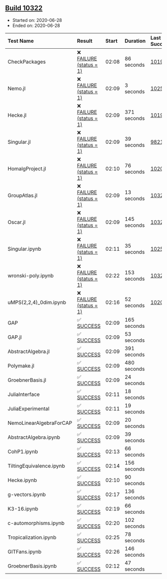 ## [Build 10322](https://oscarci.mathematik.uni-kl.de/job/oscar/10322/)

* Started on: 2020-06-28
* Ended on: 2020-06-28

| Test Name    | Result | Start | Duration | Last Success | First Failure |
|:-------------|:-------|:------|:---------|:-------------|:--------------|
| CheckPackages | ❌ [FAILURE (status = 1)](https://oscarci.mathematik.uni-kl.de/job/oscar/10322/artifact/logs/build-10322/CheckPackages.log) | 02:08 | 86 seconds | [10197](https://oscarci.mathematik.uni-kl.de/job/oscar/10197/) | [10198](https://oscarci.mathematik.uni-kl.de/job/oscar/10198/) |
| Nemo.jl | ❌ [FAILURE (status = 1)](https://oscarci.mathematik.uni-kl.de/job/oscar/10322/artifact/logs/build-10322/Nemo.jl.log) | 02:09 | 3 seconds | [10252](https://oscarci.mathematik.uni-kl.de/job/oscar/10252/) | [10253](https://oscarci.mathematik.uni-kl.de/job/oscar/10253/) |
| Hecke.jl | ❌ [FAILURE (status = 1)](https://oscarci.mathematik.uni-kl.de/job/oscar/10322/artifact/logs/build-10322/Hecke.jl.log) | 02:09 | 371 seconds | [10197](https://oscarci.mathematik.uni-kl.de/job/oscar/10197/) | [10198](https://oscarci.mathematik.uni-kl.de/job/oscar/10198/) |
| Singular.jl | ❌ [FAILURE (status = 1)](https://oscarci.mathematik.uni-kl.de/job/oscar/10322/artifact/logs/build-10322/Singular.jl.log) | 02:09 | 39 seconds | [9821](https://oscarci.mathematik.uni-kl.de/job/oscar/9821/) | [9822](https://oscarci.mathematik.uni-kl.de/job/oscar/9822/) |
| HomalgProject.jl | ❌ [FAILURE (status = 1)](https://oscarci.mathematik.uni-kl.de/job/oscar/10322/artifact/logs/build-10322/HomalgProject.jl.log) | 02:10 | 76 seconds | [10209](https://oscarci.mathematik.uni-kl.de/job/oscar/10209/) | [10210](https://oscarci.mathematik.uni-kl.de/job/oscar/10210/) |
| GroupAtlas.jl | ❌ [FAILURE (status = 1)](https://oscarci.mathematik.uni-kl.de/job/oscar/10322/artifact/logs/build-10322/GroupAtlas.jl.log) | 02:09 | 13 seconds | [10320](https://oscarci.mathematik.uni-kl.de/job/oscar/10320/) | [10321](https://oscarci.mathematik.uni-kl.de/job/oscar/10321/) |
| Oscar.jl | ❌ [FAILURE (status = 1)](https://oscarci.mathematik.uni-kl.de/job/oscar/10322/artifact/logs/build-10322/Oscar.jl.log) | 02:09 | 145 seconds | [10320](https://oscarci.mathematik.uni-kl.de/job/oscar/10320/) | [10321](https://oscarci.mathematik.uni-kl.de/job/oscar/10321/) |
| Singular.ipynb | ❌ [FAILURE (status = 1)](https://oscarci.mathematik.uni-kl.de/job/oscar/10322/artifact/logs/build-10322/Singular.ipynb.log) | 02:11 | 35 seconds | [10252](https://oscarci.mathematik.uni-kl.de/job/oscar/10252/) | [10253](https://oscarci.mathematik.uni-kl.de/job/oscar/10253/) |
| wronski-poly.ipynb | ❌ [FAILURE (status = 1)](https://oscarci.mathematik.uni-kl.de/job/oscar/10322/artifact/logs/build-10322/wronski-poly.ipynb.log) | 02:22 | 153 seconds | [10321](https://oscarci.mathematik.uni-kl.de/job/oscar/10321/) | [10322](https://oscarci.mathematik.uni-kl.de/job/oscar/10322/) |
| uMPS(2,2,4)_0dim.ipynb | ❌ [FAILURE (status = 1)](https://oscarci.mathematik.uni-kl.de/job/oscar/10322/artifact/logs/build-10322/uMPS-2-2-4-_0dim.ipynb.log) | 02:16 | 52 seconds | [10209](https://oscarci.mathematik.uni-kl.de/job/oscar/10209/) | [10210](https://oscarci.mathematik.uni-kl.de/job/oscar/10210/) |
| GAP | ✅ [SUCCESS](https://oscarci.mathematik.uni-kl.de/job/oscar/10322/artifact/logs/build-10322/GAP.log) | 02:09 | 165 seconds |  |  |
| GAP.jl | ✅ [SUCCESS](https://oscarci.mathematik.uni-kl.de/job/oscar/10322/artifact/logs/build-10322/GAP.jl.log) | 02:09 | 53 seconds |  |  |
| AbstractAlgebra.jl | ✅ [SUCCESS](https://oscarci.mathematik.uni-kl.de/job/oscar/10322/artifact/logs/build-10322/AbstractAlgebra.jl.log) | 02:09 | 391 seconds |  |  |
| Polymake.jl | ✅ [SUCCESS](https://oscarci.mathematik.uni-kl.de/job/oscar/10322/artifact/logs/build-10322/Polymake.jl.log) | 02:09 | 480 seconds |  |  |
| GroebnerBasis.jl | ✅ [SUCCESS](https://oscarci.mathematik.uni-kl.de/job/oscar/10322/artifact/logs/build-10322/GroebnerBasis.jl.log) | 02:09 | 24 seconds |  |  |
| JuliaInterface | ✅ [SUCCESS](https://oscarci.mathematik.uni-kl.de/job/oscar/10322/artifact/logs/build-10322/JuliaInterface.log) | 02:11 | 18 seconds |  |  |
| JuliaExperimental | ✅ [SUCCESS](https://oscarci.mathematik.uni-kl.de/job/oscar/10322/artifact/logs/build-10322/JuliaExperimental.log) | 02:11 | 19 seconds |  |  |
| NemoLinearAlgebraForCAP | ✅ [SUCCESS](https://oscarci.mathematik.uni-kl.de/job/oscar/10322/artifact/logs/build-10322/NemoLinearAlgebraForCAP.log) | 02:09 | 20 seconds |  |  |
| AbstractAlgebra.ipynb | ✅ [SUCCESS](https://oscarci.mathematik.uni-kl.de/job/oscar/10322/artifact/logs/build-10322/AbstractAlgebra.ipynb.log) | 02:09 | 39 seconds |  |  |
| CohP1.ipynb | ✅ [SUCCESS](https://oscarci.mathematik.uni-kl.de/job/oscar/10322/artifact/logs/build-10322/CohP1.ipynb.log) | 02:13 | 66 seconds |  |  |
| TiltingEquivalence.ipynb | ✅ [SUCCESS](https://oscarci.mathematik.uni-kl.de/job/oscar/10322/artifact/logs/build-10322/TiltingEquivalence.ipynb.log) | 02:14 | 156 seconds |  |  |
| Hecke.ipynb | ✅ [SUCCESS](https://oscarci.mathematik.uni-kl.de/job/oscar/10322/artifact/logs/build-10322/Hecke.ipynb.log) | 02:10 | 90 seconds |  |  |
| g-vectors.ipynb | ✅ [SUCCESS](https://oscarci.mathematik.uni-kl.de/job/oscar/10322/artifact/logs/build-10322/g-vectors.ipynb.log) | 02:17 | 136 seconds |  |  |
| K3-16.ipynb | ✅ [SUCCESS](https://oscarci.mathematik.uni-kl.de/job/oscar/10322/artifact/logs/build-10322/K3-16.ipynb.log) | 02:19 | 66 seconds |  |  |
| c-automorphisms.ipynb | ✅ [SUCCESS](https://oscarci.mathematik.uni-kl.de/job/oscar/10322/artifact/logs/build-10322/c-automorphisms.ipynb.log) | 02:20 | 102 seconds |  |  |
| Tropicalization.ipynb | ✅ [SUCCESS](https://oscarci.mathematik.uni-kl.de/job/oscar/10322/artifact/logs/build-10322/Tropicalization.ipynb.log) | 02:25 | 78 seconds |  |  |
| GITFans.ipynb | ✅ [SUCCESS](https://oscarci.mathematik.uni-kl.de/job/oscar/10322/artifact/logs/build-10322/GITFans.ipynb.log) | 02:26 | 146 seconds |  |  |
| GroebnerBasis.ipynb | ✅ [SUCCESS](https://oscarci.mathematik.uni-kl.de/job/oscar/10322/artifact/logs/build-10322/GroebnerBasis.ipynb.log) | 02:12 | 47 seconds |  |  |
